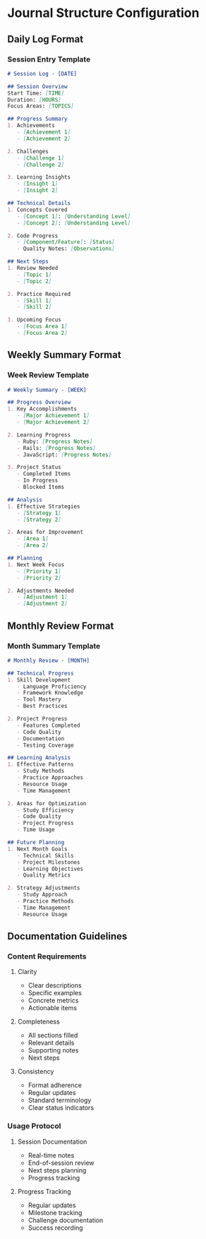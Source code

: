 # Journal Structure Configuration

## Daily Log Format

### Session Entry Template
```markdown
# Session Log - [DATE]

## Session Overview
Start Time: [TIME]
Duration: [HOURS]
Focus Areas: [TOPICS]

## Progress Summary
1. Achievements
   - [Achievement 1]
   - [Achievement 2]

2. Challenges
   - [Challenge 1]
   - [Challenge 2]

3. Learning Insights
   - [Insight 1]
   - [Insight 2]

## Technical Details
1. Concepts Covered
   - [Concept 1]: [Understanding Level]
   - [Concept 2]: [Understanding Level]

2. Code Progress
   - [Component/Feature]: [Status]
   - Quality Notes: [Observations]

## Next Steps
1. Review Needed
   - [Topic 1]
   - [Topic 2]

2. Practice Required
   - [Skill 1]
   - [Skill 2]

3. Upcoming Focus
   - [Focus Area 1]
   - [Focus Area 2]
```

## Weekly Summary Format

### Week Review Template
```markdown
# Weekly Summary - [WEEK]

## Progress Overview
1. Key Accomplishments
   - [Major Achievement 1]
   - [Major Achievement 2]

2. Learning Progress
   - Ruby: [Progress Notes]
   - Rails: [Progress Notes]
   - JavaScript: [Progress Notes]

3. Project Status
   - Completed Items
   - In Progress
   - Blocked Items

## Analysis
1. Effective Strategies
   - [Strategy 1]
   - [Strategy 2]

2. Areas for Improvement
   - [Area 1]
   - [Area 2]

## Planning
1. Next Week Focus
   - [Priority 1]
   - [Priority 2]

2. Adjustments Needed
   - [Adjustment 1]
   - [Adjustment 2]
```

## Monthly Review Format

### Month Summary Template
```markdown
# Monthly Review - [MONTH]

## Technical Progress
1. Skill Development
   - Language Proficiency
   - Framework Knowledge
   - Tool Mastery
   - Best Practices

2. Project Progress
   - Features Completed
   - Code Quality
   - Documentation
   - Testing Coverage

## Learning Analysis
1. Effective Patterns
   - Study Methods
   - Practice Approaches
   - Resource Usage
   - Time Management

2. Areas for Optimization
   - Study Efficiency
   - Code Quality
   - Project Progress
   - Time Usage

## Future Planning
1. Next Month Goals
   - Technical Skills
   - Project Milestones
   - Learning Objectives
   - Quality Metrics

2. Strategy Adjustments
   - Study Approach
   - Practice Methods
   - Time Management
   - Resource Usage
```

## Documentation Guidelines

### Content Requirements
1. Clarity
   - Clear descriptions
   - Specific examples
   - Concrete metrics
   - Actionable items

2. Completeness
   - All sections filled
   - Relevant details
   - Supporting notes
   - Next steps

3. Consistency
   - Format adherence
   - Regular updates
   - Standard terminology
   - Clear status indicators

### Usage Protocol
1. Session Documentation
   - Real-time notes
   - End-of-session review
   - Next steps planning
   - Progress tracking

2. Progress Tracking
   - Regular updates
   - Milestone tracking
   - Challenge documentation
   - Success recording